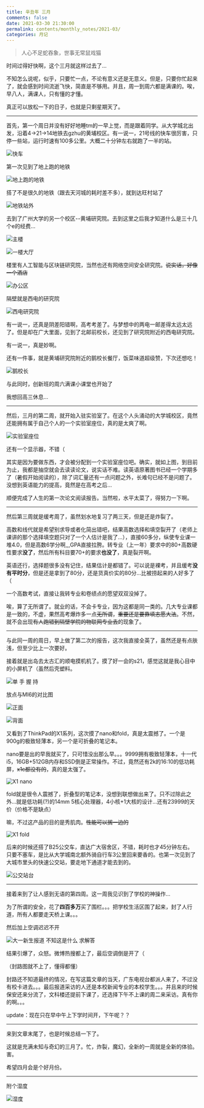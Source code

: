 ```yaml
---
title: 辛丑年 三月
comments: false
date: 2021-03-30 21:30:00
permalink: contents/monthly_notes/2021-03/
categories: 月记
---
```


> 人心不足蛇吞象，世事无常鼠戏猫

<!-- more -->

时间过得好快啊，这个三月就这样过去了...

不知怎么说呢，似乎，只要忙一点，不论有意义还是无意义。但是，只要你忙起来了，就会感到时间流逝飞快，简直是不够用。并且，周一到周六都是满课的。唉，早八人，满课人，只有懂的才懂。

真正可以放松一下的日子，也就是只剩星期天了。

---

首先，第一个周日并没有好好地睡tm的一早上觉，而是跟着同学。从大学城北出发，沿着4->21->14地铁去gzhu的黄埔校区。有一说一，21号线的快车很厉害，只停一些站，运行时速有100多公里。大概二十分钟左右就跑了一半的站。

![快车](https://cdn.jsdelivr.net/gh/situ2001/assets/img/20210330221508.jpg)

第一次见到了地上跑的地铁

![地上跑的地铁](https://cdn.jsdelivr.net/gh/situ2001/assets/img/20210330221448.jpg)

搭了不是很久的地铁（跟去天河城的耗时差不多），就到达旺村站了

![地铁站外](https://cdn.jsdelivr.net/gh/situ2001/assets/img/20210330221415.jpg)

去到了广州大学的另一个校区--黄埔研究院。去到这里之后我才知道什么是三十几个e的经费...

![主楼](https://cdn.jsdelivr.net/gh/situ2001/assets/img/20210330221242.jpg)

![一楼大厅](https://cdn.jsdelivr.net/gh/situ2001/assets/img/20210330221300.jpg)

楼里有人工智能与区块链研究院，当然也还有网络空间安全研究院。~~说实话，好像一个酒店~~

![办公区](https://cdn.jsdelivr.net/gh/situ2001/assets/img/20210330221320.jpg)

隔壁就是西电的研究院

![西电研究院](https://cdn.jsdelivr.net/gh/situ2001/assets/img/20210330221105.jpg)

有一说一，还真是阴差阳错啊，高考考差了。与梦想中的两电一邮差得太远太远了。但是却在广大里面，见到了北邮前校长，还见到了研究院附近的西电研究院。

有一说一，真是妙啊。

还有一件事，就是黄埔研究院附近的鹅校长餐厅，饭菜味道超级赞，下次还想吃！

![鹅校长](https://cdn.jsdelivr.net/gh/situ2001/assets/img/20210330221208.jpg)

与此同时，创新班的周六满课小课堂也开始了

我想回高三休息...

---

然后，三月的第二周，就开始入驻实验室了。在这个人头涌动的大学城校区，竟然还能拥有属于自己个人的一个实验室座位，真的是太爽了啊。

![实验室座位](https://cdn.jsdelivr.net/gh/situ2001/assets/img/20210330221025.jpg)

还有一个显示器，不错（

其实是因为要做东西，才会被分配到一个实验室座位吧。确实，就如上图，到目前为止，我都是抽空就会去读读论文，说实话不难。读英语原著图书已经一个学期多了（暑假开始阅读的），除了词汇量还有一点问题之外，长难句已经不是问题了。没想到英语能力的提高，竟然是在高考之后...

顺便完成了人生的第一次论文阅读报告。当然啦，水平太菜了，得努力一下啊。

---

然后第三周就是缓考周了，虽然划水地复习了两三天，但是还是炸裂了。

高数和线代就是希望别求导或者化简出错吧，结果高数选择和填空裂开了（老师上课讲的那个选择填空题只对了一个人估计是我了...），直接60多分，纵使专业课一堆4.0，但是高数6学分啊,,,GPA直接拉胯。转专业（上一年）要求中的80+高数硬性要求**没了**，然后所有科目要70+的要求**也没了**，真是裂开啊。

英语还行，选择题很多没有记住，结果估计是都错了。可以说是裸考，并且缓考**没有平时分**，但是还是拿到了80分，还是货真价实的80分...比被捞起来的人好多了（

一个高数考试，直接让我转专业和卷绩点的愿望双双没掉了。

唉，算了无所谓了。就业的话，不会卡专业，因为这都是同一类的。几大专业课都是一致的，不虚，果然高考爆炸多一点~~无所谓~~，~~重要还是要靠填志愿大法~~。不然，就不会出现~~有人跑错到隔壁学院的物联网专业去~~的现象了。

---

与此同一周的周日，早上做了第二次的报告，这次我直接全英了，虽然还是有点肤浅，但至少比上一次要好。

接着就是出岛去太古汇的顺电摸机机了。摸了好一会的s21，感觉这就是我心目中的小屏机了（虽然后壳塑料。

![单 手 握 持](https://cdn.jsdelivr.net/gh/situ2001/assets/img/20210330221044.jpg)

放点与MI6的对比图

![正面](https://cdn.jsdelivr.net/gh/situ2001/assets/img/20210330220950.jpg)

![背面](https://cdn.jsdelivr.net/gh/situ2001/assets/img/20210330220933.jpg)

又看到了ThinkPad的X1系列，这次摸了nano和fold，真是太震撼了。一个是900g的极致轻薄本，另一个是可折叠的笔记本。

nano要是出的早我就买了，只可惜没出那么早。。。9999拥有极致轻薄本，十一代i5，16GB+512GB内存和SSD倒是正常操作。不过，竟然还有2k的16:10的低功耗屏，~~x1c都没有的~~，真的是太强了。

![X1 nano](https://cdn.jsdelivr.net/gh/situ2001/assets/img/20210330220833.jpg)

fold就是很令人震撼了，折叠型的笔记本，没想到联想做出来了。只不过除此之外...就是低功耗(?)的14mm 5核心处理器，4小核+1大核的设计...还有23999的天价（价格不是缺点）

嘛，不过这产品的目的是秀肌肉。~~性能可以搁一边的~~

![X1 fold](https://cdn.jsdelivr.net/gh/situ2001/assets/img/20210330220813.jpg)

后来的时候还搭了B25公交车，直达广大宿舍区，不错，耗时也才45分钟左右。只要不塞车，是比从大学城南北额外骑自行车3公里回来要香的。也第一次见到了大城市里头的快速公交站，要走地下通道才能去到的。

![公交站台](https://cdn.jsdelivr.net/gh/situ2001/assets/img/20210330220720.jpg)

---

接着来到了让人感到无语的第四周。这一周我见识到了学校的神操作...

为了所谓的安全，花了**四百多万**买了围栏。。。把学校生活区围了起来，封了人行道，所有人都要走天桥上课。。。

然后加上空调迟迟不开

![大一新生报道 不知这是什么 求解答](https://cdn.jsdelivr.net/gh/situ2001/assets/img/20210330220848.jpg)

结果引爆了，众怒。微博热搜都上了，最后空调倒是开了（

（封路图就不上了，懂得都懂）

封路还不知道最终的情况，在写这篇文章的当天，广东电视台都派人来了，不过没有校卡进去。。。最后报道采访的人还是本校新闻专业的本校学生。。。并且来的时候保安还来分流了，文科楼还提前下课了，还选择下午不上课的周二来采访。真有你的啊。。。

update：现在只在早中午上下学时间开，下午呢？？

---

来到文章末尾了，也是时候总结一下了。

这就是充满未知与奇幻的三月了。忙，炸裂，魔幻，全新的一周就是全新的体验。害。

希望四月会是个好月份。

---

附个湿度

![湿度](https://cdn.jsdelivr.net/gh/situ2001/assets/img/20210331235204.jpg)